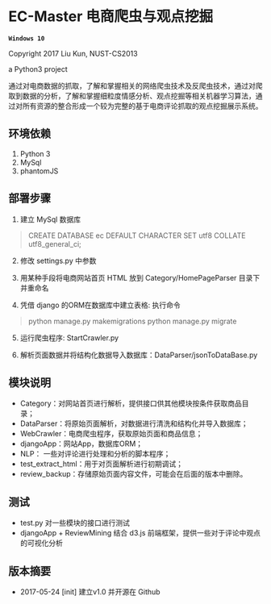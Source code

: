 ﻿EC-Master 电商爬虫与观点挖掘
====

**`Windows 10`**


Copyright 2017 Liu Kun, NUST-CS2013

a Python3 project

通过对电商数据的抓取，了解和掌握相关的网络爬虫技术及反爬虫技术，通过对爬取到数据的分析，了解和掌握细粒度情感分析、观点挖掘等相关机器学习算法，通过对所有资源的整合形成一个较为完整的基于电商评论抓取的观点挖掘展示系统。

## 环境依赖
1. Python 3
2. MySql
3. phantomJS

## 部署步骤
1. 建立 MySql 数据库
> CREATE DATABASE ec DEFAULT CHARACTER SET utf8 COLLATE utf8_general_ci;

2. 修改 settings.py 中参数

3. 用某种手段将电商网站首页 HTML 放到 Category/HomePageParser 目录下并重命名

4. 凭借 django 的ORM在数据库中建立表格: 执行命令
> python manage.py makemigrations
python manage.py migrate

5. 运行爬虫程序:  StartCrawler.py

6. 解析页面数据并将结构化数据导入数据库：DataParser/jsonToDataBase.py

## 模块说明
* Category：对网站首页进行解析，提供接口供其他模块按条件获取商品目录；
* DataParser：将原始页面解析，对数据进行清洗和结构化并导入数据库；
* WebCrawler：电商爬虫程序，获取原始页面和商品信息；
* djangoApp：网站App，数据库ORM；
* NLP： 一些对评论进行处理和分析的脚本程序；
* test_extract_html：用于对页面解析进行初期调试；
* review_backup：存储原始页面内容文件，可能会在后面的版本中删除。

## 测试
* test.py 对一些模块的接口进行测试
* djangoApp + ReviewMining 结合 d3.js 前端框架，提供一些对于评论中观点的可视化分析

## 版本摘要
* 2017-05-24 [init] 建立v1.0 并开源在 Github 

